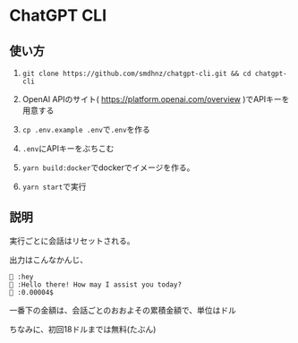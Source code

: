 # ChatGPT CLI

## 使い方

1. `git clone https://github.com/smdhnz/chatgpt-cli.git && cd chatgpt-cli`

1. OpenAI APIのサイト( https://platform.openai.com/overview )でAPIキーを用意する

1. `cp .env.example .env`で`.env`を作る

1. `.env`にAPIキーをぶちこむ

1. `yarn build:docker`でdockerでイメージを作る。

1. `yarn start`で実行

## 説明

実行ごとに会話はリセットされる。

出力はこんなかんじ、
```
🤔 :hey
🤖 :Hello there! How may I assist you today?
💸 :0.00004$
```

一番下の金額は、会話ごとのおおよその累積金額で、単位はドル

ちなみに、初回18ドルまでは無料(たぶん)
